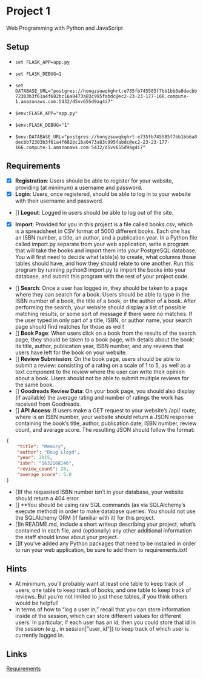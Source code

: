 # Project 1

Web Programming with Python and JavaScript

## Setup

* `set FLASK_APP=app.py`
* `set FLASK_DEBUG=1`
* `set DATABASE_URL="postgres://hongzsuwqkghrt:e735fb745585f7bb1bb6a8decbb72303b3f61a4f682bc16a0473a83c995fabdc@ec2-23-23-177-166.compute-1.amazonaws.com:5432/d5vv655d9ag4i7"`

* `$env:FLASK_APP="app.py"`
* `$env:FLASK_DEBUG="1"`
* `$env:DATABASE_URL="postgres://hongzsuwqkghrt:e735fb745585f7bb1bb6a8decbb72303b3f61a4f682bc16a0473a83c995fabdc@ec2-23-23-177-166.compute-1.amazonaws.com:5432/d5vv655d9ag4i7"`

## Requirements

* [X] **Registration**: Users should be able to register for your website, providing (at minimum) a username and password.
* [X] **Login**: Users, once registered, should be able to log in to your website with their username and password.
* [] **Logout**: Logged in users should be able to log out of the site.
* [X] **Import**: Provided for you in this project is a file called books.csv, which is a spreadsheet in CSV format of 5000 different books. Each one has an ISBN number, a title, an author, and a publication year. In a Python file called import.py separate from your web application, write a program that will take the books and import them into your PostgreSQL database. You will first need to decide what table(s) to create, what columns those tables should have, and how they should relate to one another. Run this program by running python3 import.py to import the books into your database, and submit this program with the rest of your project code.
* [] **Search**: Once a user has logged in, they should be taken to a page where they can search for a book. Users should be able to type in the ISBN number of a book, the title of a book, or the author of a book. After performing the search, your website should display a list of possible matching results, or some sort of message if there were no matches. If the user typed in only part of a title, ISBN, or author name, your search page should find matches for those as well!
* [] **Book Page**: When users click on a book from the results of the search page, they should be taken to a book page, with details about the book: its title, author, publication year, ISBN number, and any reviews that users have left for the book on your website.
* [] **Review Submission**: On the book page, users should be able to submit a review: consisting of a rating on a scale of 1 to 5, as well as a text component to the review where the user can write their opinion about a book. Users should not be able to submit multiple reviews for the same book.
* [] **Goodreads Review Data**: On your book page, you should also display (if available) the average rating and number of ratings the work has received from Goodreads.
* [] **API Access**: If users make a GET request to your website’s /api/<isbn> route, where <isbn> is an ISBN number, your website should return a JSON response containing the book’s title, author, publication date, ISBN number, review count, and average score. The resulting JSON should follow the format:

```json
{
    "title": "Memory",
    "author": "Doug Lloyd",
    "year": 2015,
    "isbn": "1632168146",
    "review_count": 28,
    "average_score": 5.0
}
```

* []If the requested ISBN number isn’t in your database, your website should return a 404 error.
* [] **You should be using raw SQL commands (as via SQLAlchemy’s execute method) in order to make database queries. You should not use the SQLAlchemy ORM (if familiar with it) for this project.
* []In README.md, include a short writeup describing your project, what’s contained in each file, and (optionally) any other additional information the staff should know about your project.
* []If you’ve added any Python packages that need to be installed in order to run your web application, be sure to add them to requirements.txt!

## Hints

* At minimum, you’ll probably want at least one table to keep track of users, one table to keep track of books, and one table to keep track of reviews. But you’re not limited to just these tables, if you think others would be helpful!
* In terms of how to “log a user in,” recall that you can store information inside of the session, which can store different values for different users. In particular, if each user has an id, then you could store that id in the session (e.g., in session["user_id"]) to keep track of which user is currently logged in.

## Links

[Requirements](https://docs.cs50.net/web/2018/w/projects/1/project1.html)